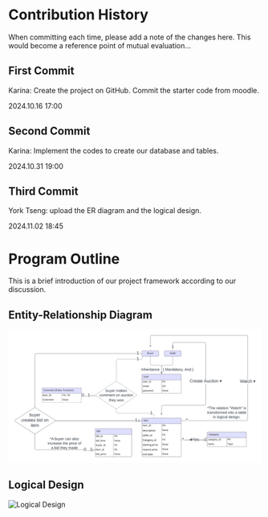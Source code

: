 # Contribution History #
When committing each time, please add a note of the changes here. This would become a reference point of mutual evaluation...

First Commit 
----------
Karina: Create the project on GitHub. Commit the starter code from moodle.

2024.10.16 17:00

Second Commit 
----------
Karina: Implement the codes to create our database and tables.

2024.10.31 19:00

Third Commit
----------
York Tseng: upload the ER diagram and the logical design.

2024.11.02 18:45

# Program Outline #
This is a brief introduction of our project framework according to our discussion.

## Entity-Relationship Diagram ##
![ER Diagram](./Database_ER_diagram.png)

## Logical Design ##
![Logical Design](./Logical_Design.png)


